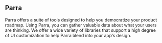 ## Parra

Parra offers a suite of tools designed to help you democratize your product roadmap. Using Parra, you can gather valuable data about what your users are thinking. We offer a wide variety of libraries that support a high degree of UI customization to help Parra blend into your app's design.
